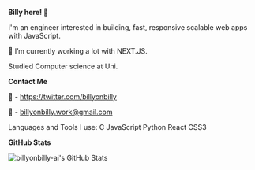 
**Billy here! 🦾**

I'm an engineer interested in building, fast, responsive scalable web apps with JavaScript.

🌱 I’m currently working a lot with NEXT.JS.

Studied Computer science at Uni.

**Contact Me**

🔗 - https://twitter.com/billyonbilly

📧 - billyonbilly.work@gmail.com

Languages and Tools I use: C JavaScript Python React CSS3

**GitHub Stats**

<img src="https://github-readme-stats.vercel.app/api/top-langs/?username=billyonbilly-ai&theme=tokyonight&show_icons=true&hide_border=true&layout=compact" alt="billyonbilly-ai's GitHub Stats" />


